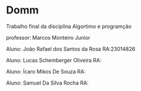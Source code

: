 # Domm

Trabalho final da disciplina Algortimo e programção 

professor: Marcos Monteiro Junior

Aluno: João Rafael dos Santos da Rosa     RA:23014826

Aluno: Lucas Schemberger Oliveira         RA:

Aluno: Ícaro Mikos De Souza               RA:

Aluno: Samuel Da Silva Rocha              RA:

